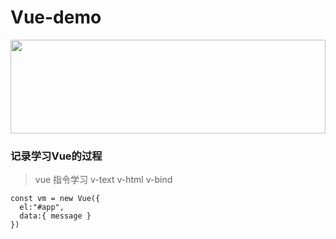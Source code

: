 # Vue-demo
<!-- ![vue](https://cn.vuejs.org/images/logo.svg "vue") -->
<img src=https://cn.vuejs.org/images/logo.svg  width=100% height=150 />

### 记录学习Vue的过程
> vue 指令学习
>v-text  v-html  v-bind

```
const vm = new Vue({
  el:"#app",
  data:{ message }
})